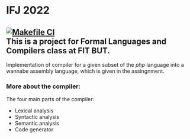 # IFJ 2022
[![Makefile CI](https://github.com/stolo93/IFJ_2022/actions/workflows/compile.yml/badge.svg)](https://github.com/stolo93/IFJ_2022/actions/workflows/compile.yml)\
This is a project for Formal Languages and Compilers class at **FIT BUT**.
---

Implementation of compiler for a given subset of the *php* language into a wannabe assembly language, which is given in the assingnment.

### More about the compiler:
The four main parts of the compiler:
- Lexical analysis
- Syntactic analysis
- Semantic analysis 
- Code generator
